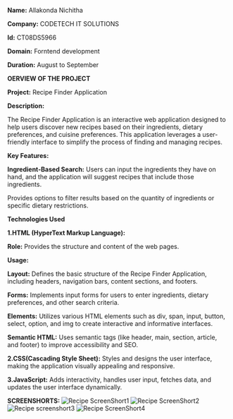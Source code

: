 **Name:** Allakonda Nichitha

**Company:** CODETECH IT SOLUTIONS

**Id:** CT08DS5966

**Domain:** Forntend development

**Duration:** August to September

**OERVIEW OF THE PROJECT**

**Project:** Recipe Finder Application

**Description:**

The Recipe Finder Application is an interactive web application designed to help users discover new 
recipes based on their ingredients, dietary preferences, and cuisine preferences. This application 
leverages a user-friendly interface to simplify the process of finding and managing recipes.

**Key Features:**

**Ingredient-Based Search:** Users can input the ingredients they have on hand, and the application will 
suggest recipes that include those ingredients.

Provides options to filter results based on the quantity of ingredients or specific dietary restrictions.

**Technologies Used**

**1.HTML (HyperText Markup Language):**

**Role:** Provides the structure and content of the web pages.

**Usage:**

**Layout:** Defines the basic structure of the Recipe Finder Application, including headers, navigation bars, content sections, and footers.

**Forms:** Implements input forms for users to enter ingredients, dietary preferences, and other search criteria.

**Elements:** Utilizes various HTML elements such as div, span, input, button, select, option, and img to create interactive and 
informative interfaces.

**Semantic HTML:** Uses semantic tags (like header, main, section, article, and footer) to improve accessibility and SEO.


**2.CSS(Cascading Style Sheet):**
 Styles and designs the user interface, making the application visually appealing and responsive.


**3.JavaScript:** Adds interactivity, handles user input, fetches data, and updates the user interface dynamically.

**SCREENSHORTS:**
![Recipe ScreenShort1](https://github.com/user-attachments/assets/1f50026a-11ba-4783-b2f0-84361a863ee4)
![Recipe ScreenShort2](https://github.com/user-attachments/assets/6f539886-7a07-448b-813d-21e5ea8cb032)
![Recipe screenshort3](https://github.com/user-attachments/assets/b0908b89-7e0e-4d59-a683-23c178f46a34)
![Recipe ScreenShort4](https://github.com/user-attachments/assets/77a44d02-f5ee-4234-b831-b57e801d7cca)

